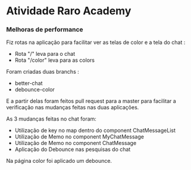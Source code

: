 # Atividade Raro Academy
### Melhoras de performance

Fiz rotas na aplicação para facilitar ver as telas de color e a tela do chat :
- Rota "/" leva para o chat
- Rota "/color" leva para as colors

Foram criadas duas branchs :
- better-chat
- debounce-color

E a partir delas foram feitos pull request para a master para facilitar a verificação nas mudanças feitas nas duas aplicações.

As 3 mudanças feitas no chat foram:
- Utilização de key no map dentro do component ChatMessageList
- Utilização de Memo no component MyChatMessage
- Utilização de Memo no component ChatMessage
- Aplicação do Debounce nas pesquisas do chat

Na página color foi aplicado um debounce.


